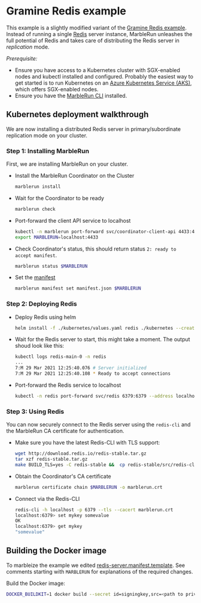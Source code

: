 # Gramine Redis example

This example is a slightly modified variant of the [Gramine Redis example](https://github.com/gramineproject/gramine/tree/master/CI-Examples/redis).
Instead of running a single [Redis](https://redis.io/) server instance, MarbleRun unleashes the full potential of Redis and takes care of distributing the Redis server in *replication* mode.

*Prerequisite:*
* Ensure you have access to a Kubernetes cluster with SGX-enabled nodes and kubectl installed and configured. Probably the easiest way to get started is to run Kubernetes on an [Azure Kubernetes Service (AKS)](https://docs.microsoft.com/en-us/azure/confidential-computing/confidential-nodes-aks-get-started), which offers SGX-enabled nodes.
* Ensure you have the [MarbleRun CLI](https://docs.edgeless.systems/marblerun/#/reference/cli) installed.

## Kubernetes deployment walkthrough

We are now installing a distributed Redis server in primary/subordinate replication mode on your cluster.

### Step 1: Installing MarbleRun

First, we are installing MarbleRun on your cluster.

* Install the MarbleRun Coordinator on the Cluster

    ```bash
    marblerun install
    ```

* Wait for the Coordinator to be ready

    ```bash
    marblerun check
    ```

* Port-forward the client API service to localhost

    ```bash
    kubectl -n marblerun port-forward svc/coordinator-client-api 4433:4433 --address localhost >/dev/null &
    export MARBLERUN=localhost:4433
    ```

* Check Coordinator's status, this should return status `2: ready to accept manifest`.

    ```bash
    marblerun status $MARBLERUN
    ```

* Set the [manifest](manifest.json)

    ```bash
    marblerun manifest set manifest.json $MARBLERUN
    ```

### Step 2: Deploying Redis

* Deploy Redis using helm

    ```bash
    helm install -f ./kubernetes/values.yaml redis ./kubernetes --create-namespace -n redis
    ```

* Wait for the Redis server to start, this might take a moment. The output shoud look like this:

    ```bash
    kubectl logs redis-main-0 -n redis
    ...
    7:M 29 Mar 2021 12:25:40.076 # Server initialized
    7:M 29 Mar 2021 12:25:40.108 * Ready to accept connections
    ```

* Port-forward the Redis service to localhost

    ```bash
    kubectl -n redis port-forward svc/redis 6379:6379 --address localhost >/dev/null &
    ```

### Step 3: Using Redis

You can now securely connect to the Redis server using the `redis-cli` and the MarbleRun CA certificate for authentication.

* Make sure you have the latest Redis-CLI with TLS support:

    ```bash
    wget http://download.redis.io/redis-stable.tar.gz
    tar xzf redis-stable.tar.gz
    make BUILD_TLS=yes -C redis-stable &&  cp redis-stable/src/redis-cli /usr/local/bin
    ```

* Obtain the Coordinator's CA certificate

    ```bash
    marblerun certificate chain $MARBLERUN -o marblerun.crt
    ```

* Connect via the Redis-CLI

    ```bash
    redis-cli -h localhost -p 6379 --tls --cacert marblerun.crt
    localhost:6379> set mykey somevalue
    OK
    localhost:6379> get mykey
    "somevalue"
    ```

## Building the Docker image

To marbleize the example we edited [redis-server.manifest.template](redis-server.manifest.template). See comments starting with `MARBLERUN` for explanations of the required changes.


Build the Docker image:

```bash
DOCKER_BUILDKIT=1 docker build --secret id=signingkey,src=<path to private.pem> --tag ghcr.io/edgelesssys/redis-gramine-marble -f ./Dockerfile .
```
